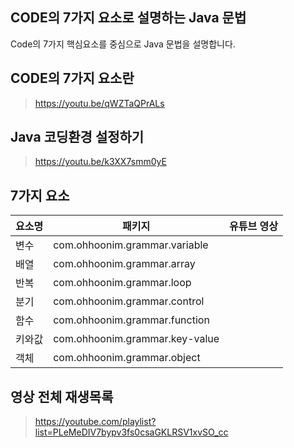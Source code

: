 ## CODE의 7가지 요소로 설명하는 Java 문법

Code의 7가지 핵심요소를 중심으로 Java 문법을 설명합니다. 

## CODE의 7가지 요소란

> https://youtu.be/qWZTaQPrALs

## Java 코딩환경 설정하기

> https://youtu.be/k3XX7smm0yE

## 7가지 요소

| 요소명 | 패키지                         | 유튜브 영상 |
| ------ | ------------------------------ | ----------- |
| 변수   | com.ohhoonim.grammar.variable  |             |
| 배열   | com.ohhoonim.grammar.array     |             |
| 반복   | com.ohhoonim.grammar.loop      |             |
| 분기   | com.ohhoonim.grammar.control   |             |
| 함수   | com.ohhoonim.grammar.function  |             |
| 키와값 | com.ohhoonim.grammar.key-value |             |
| 객체   | com.ohhoonim.grammar.object    |             |

## 영상 전체 재생목록

> https://youtube.com/playlist?list=PLeMeDIV7bypv3fs0csaGKLRSV1xvSO_cc
